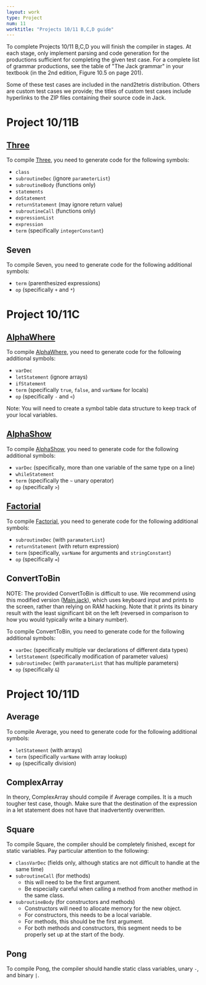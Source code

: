 ```yaml
---
layout: work
type: Project
num: 11
worktitle: "Projects 10/11 B,C,D guide"
---
```


To complete Projects 10/11 B,C,D you will finish the compiler in
stages. At each stage, only implement parsing and code generation for
the productions sufficient for completing the given test case.  For a
complete list of grammar productions, see the table of "The Jack
grammar" in your textbook (in the 2nd edition, Figure 10.5 on page
201).

Some of these test cases are included in the nand2tetris
distribution. Others are custom test cases we provide; the titles of
custom test cases include hyperlinks to the ZIP files containing their
source code in Jack.

Project 10/11B
==============

[Three](Three.zip)
------------------

To compile [Three](Three.zip), you need to generate code for the following symbols:

- `class`
- `subroutineDec` (ignore `parameterList`)
- `subroutineBody` (functions only)
- `statements`
- `doStatement`
- `returnStatement` (may ignore return value)
- `subroutineCall` (functions only)
- `expressionList`
- `expression`
- `term` (specifically `integerConstant`)

Seven
-----

To compile Seven, you need to generate code for the following additional symbols:

- `term` (parenthesized expressions)
- `op` (specifically `+` and `*`)

Project 10/11C
==============

[AlphaWhere](AlphaWhere.zip)
----------------------------

To compile [AlphaWhere](AlphaWhere.zip), you need to generate code
for the following additional symbols:

- `varDec`
- `letStatement` (ignore arrays)
- `ifStatement`
- `term` (specifically `true`, `false`, and `varName` for locals)
- `op` (specifically `-` and `<`)

Note: You will need to create a symbol table data structure to keep
track of your local variables.

[AlphaShow](AlphaShow.zip)
--------------------------

To compile [AlphaShow](AlphaShow.zip), you need to generate code for
the following additional symbols:

- `varDec` (specifically, more than one variable of the same type on a line)
- `whileStatement`
- `term` (specifically the `~` unary operator)
- `op` (specifically `>`)

[Factorial](Factorial.zip)
--------------------------

To compile [Factorial](Factorial.zip), you need to generate code for
the following additional symbols:

- `subroutineDec` (with `paramaterList`)
- `returnStatement` (with return expression)
- `term` (specifically, `varName` for arguments and `stringConstant`)
- `op` (specifically `=`)

ConvertToBin
------------

NOTE: The provided ConvertToBin is difficult to use. We recommend
using this modified version ([Main.jack](ConvertToBin/Main.jack)),
which uses keyboard input and prints to the screen, rather than
relying on RAM hacking. Note that it prints its binary result with the
least significant bit on the left (reversed in comparison to how you
would typically write a binary number).

To compile ConvertToBin, you need to generate code for the following additional symbols:

- `varDec` (specifically multiple var declarations of different data types)
- `letStatement` (specifically modification of parameter values)
- `subroutineDec` (with `paramaterList` that has multiple parameters)
- `op` (specifically `&`)

Project 10/11D
==============

Average
-------

To compile Average, you need to generate code for the following additional symbols:

- `letStatement` (with arrays)
- `term` (specifically `varName` with array lookup)
- `op` (specifically division)

ComplexArray
------------

In theory, ComplexArray should compile if Average compiles. It is a
much tougher test case, though. Make sure that the destination of the
expression in a let statement does not have that inadvertently
overwritten.

Square
------

To compile Square, the compiler should be completely finished, except
for static variables. Pay particular attention to the following:

- `classVarDec` (fields only, although statics are not difficult to handle at the same time)
- `subroutineCall` (for methods)
    - this will need to be the first argument.
    - Be especially careful when calling a method from another method in the same class.
- `subroutineBody` (for constructors and methods)
    - Constructors will need to allocate memory for the new object.
    - For constructors, this needs to be a local variable.
    - For methods, this should be the first argument.
    - For both methods and constructors, this segment needs to be
      properly set up at the start of the body.

Pong
----

To compile Pong, the compiler should handle static class variables, unary `-`, and binary `|`.

